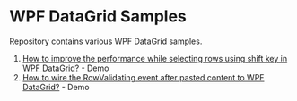 # WPF DataGrid Samples
Repository contains various WPF DataGrid samples. 

1. [How to improve the performance while selecting rows using shift key in WPF DataGrid?](https://www.syncfusion.com/kb/9434/how-to-improve-the-performance-while-selecting-rows-using-shift-key) - Demo
2. [How to wire the RowValidating event after pasted content to WPF DataGrid?](https://www.syncfusion.com/kb/9432/how-to-wire-the-rowvalidating-event-after-pasted-the-content-to-datagrid) - Demo

